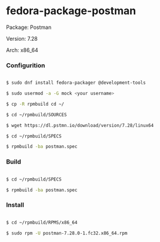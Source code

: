 # fedora-package-postman

Package: Postman

Version: 7.28

Arch: x86_64


### Configurition

```bash

$ sudo dnf install fedora-packager @development-tools

$ sudo usermod -a -G mock <your username>

$ cp -R rpmbuild cd ~/

$ cd ~/rpmbuild/SOURCES

$ wget https://dl.pstmn.io/download/version/7.28/linux64

$ cd ~/rpmbuild/SPECS

$ rpmbuild -ba postman.spec

```


### Build

```bash

$ cd ~/rpmbuild/SPECS

$ rpmbuild -ba postman.spec

```

### Install

```bash

$ cd ~/rpmbuild/RPMS/x86_64

$ sudo rpm -U postman-7.28.0-1.fc32.x86_64.rpm

```



